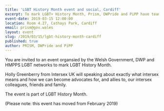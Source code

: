 ```yaml
---
title: 'LGBT History Month event and social, Cardiff'
excerpt: To mark LGBT+ History Month, Prism, DWPride and PiPP have teamed up to hold and LGBT History Month event
event-date: 2019-03-15 12:00:00
location: Room 4.27, Cathays Park, Cardiff
email: prism@gov.wales
layout: event
slug: /2019/03/15/lgbt-history-month-cardiff
published: true
author: PRISM, DWPride and PiPP
---
```


You are invited to an event organsied by the Welsh Government, DWP and HMPPS LGBT networks to mark LGBT History Month. 

Holly Greenberry from Intersex UK will speaking about exactly what intersex means and how we can become advocates for, and allies to, our intersex colleagues, friends and family.
 
The event is part of LGBT History Month.

(Please note: this event has moved from February 2019)